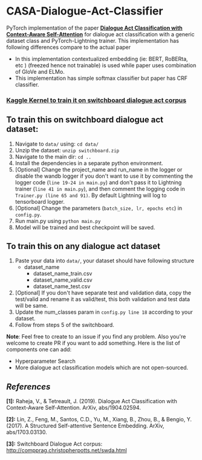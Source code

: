 # CASA-Dialogue-Act-Classifier
PyTorch implementation of the paper [**Dialogue Act Classification with Context-Aware Self-Attention**](https://arxiv.org/abs/1904.02594) for dialogue act classification with a generic dataset class and PyTorch-Lightning trainer. This implementation has following differences compare to the actual paper
- In this implementation contextualized embedding (ie: BERT, RoBERta, etc ) (freezed hence not trainable) is used while paper uses combination of GloVe and ELMo.
- This implementation has simple softmax classifier but paper has CRF classifier.

###  [Kaggle Kernel to train it on switchboard dialogue act corpus](https://www.kaggle.com/eabdul/casa-dialogue-act-classifier)

## To train this on switchboard dialogue act dataset:
  1. Navigate to `data/` using: `cd data/`
  2. Unzip the dataset: `unzip switchboard.zip`
  3. Navigate to the main dir: `cd ..`
  4. Install the dependencies in a separate python environment.
  5. [Optional] Change the project_name and run_name in the logger or disable the wandb logger if you don't want to use it by commenting the logger code (`line 19-24 in main.py`) and don't pass it to Lightning trainer (`line 41 in main.py`), and then comment the logging code in `Trainer.py (line 65 and 91)`.  By default Lightning will log to tensorboard logger.
  6. [Optional] Change the parameters (`batch_size, lr, epochs etc`) in `config.py`.
  7. Run main.py using `python main.py`
  8. Model will be trained and best checkpoint will be saved. 
  

## To train this on any dialogue act dataset 

1. Paste your data into `data/`, your dataset should have following structure
    - dataset_name
      - dataset_name_train.csv
      - dataset_name_valid.csv
      - dataset_name_test.csv
2. [Optional] If you don't have separate test and validation data, copy the test/valid and rename it as valid/test, this both validation and test data will be same. 
3. Update the num_classes param in `config.py line 18` according to your dataset.
4. Follow from steps 5 of the switchboard.
  

**Note**: Feel free to create to an issue if you find any problem. Also you're welcome to create PR if you want to add something. Here is the list of components one can add:
- Hyperparameter Search
- More dialogue act classification models which are not open-sourced. 


  
## *References*
**[1]:** Raheja, V., & Tetreault, J. (2019). Dialogue Act Classification with Context-Aware Self-Attention. ArXiv, abs/1904.02594.

**[2]:** Lin, Z., Feng, M., Santos, C.D., Yu, M., Xiang, B., Zhou, B., & Bengio, Y. (2017). A Structured Self-attentive Sentence Embedding. ArXiv, abs/1703.03130.

**[3]:** Switchboard Dialogue Act corpus: http://compprag.christopherpotts.net/swda.html